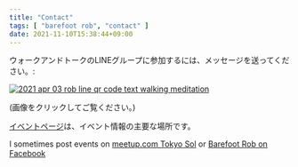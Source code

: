 ```yaml
---
title: "Contact"
tags: [ "barefoot rob", "contact" ]
date: 2021-11-10T15:38:44+09:00
---
```


ウォークアンドトークのLINEグループに参加するには、メッセージを送ってください。:

[![2021 apr 03 rob line qr code text walking meditation](//b.robnugen.com/blog/2021/thumbs/2021_sep_25_rob_line_qr_code_text_walk_and_talk.jpg)](//b.robnugen.com/blog/2021/2021_sep_25_rob_line_qr_code_text_walk_and_talk.jpg)


<div class="note">(画像をクリックしてご覧ください。)</div>

[イベントページ](/ja/events/)は、イベント情報の主要な場所です。

I sometimes post events on [meetup.com Tokyo Sol](https://www.meetup.com/Tokyo-Sol-barefoot-more/) or [Barefoot Rob on Facebook](https://www.facebook.com/barefootrob/events)
